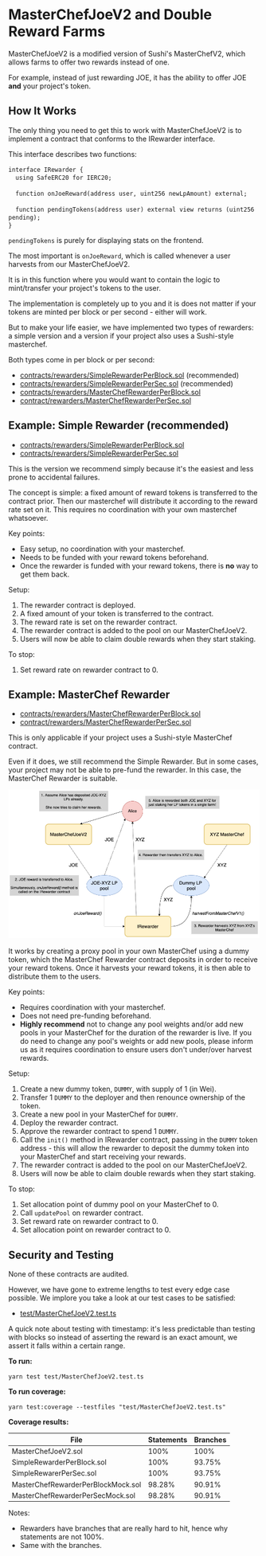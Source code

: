 # MasterChefJoeV2 and Double Reward Farms

MasterChefJoeV2 is a modified version of Sushi's MasterChefV2, which allows farms to offer two rewards instead of one.

For example, instead of just rewarding JOE, it has the ability to offer JOE **and** your project's token.

## How It Works

The only thing you need to get this to work with MasterChefJoeV2 is to implement a contract that conforms to the IRewarder interface.

This interface describes two functions:

```sol
interface IRewarder {
  using SafeERC20 for IERC20;

  function onJoeReward(address user, uint256 newLpAmount) external;

  function pendingTokens(address user) external view returns (uint256 pending);
}

```

`pendingTokens` is purely for displaying stats on the frontend.

The most important is `onJoeReward`, which is called whenever a user harvests from our MasterChefJoeV2.

It is in this function where you would want to contain the logic to mint/transfer your project's tokens to the user.

The implementation is completely up to you and it is does not matter if your tokens are minted per block or per second - either will work.

But to make your life easier, we have implemented two types of rewarders: a simple version and a version if your project also uses a Sushi-style masterchef.

Both types come in per block or per second:

- [contracts/rewarders/SimpleRewarderPerBlock.sol](contracts/rewarders/SimpleRewarderPerBlock.sol) (recommended)
- [contracts/rewarders/SimpleRewarderPerSec.sol](contracts/rewarders/SimpleRewarderPerSec.sol) (recommended)
- [contracts/rewarders/MasterChefRewarderPerBlock.sol](contracts/rewarders/MasterChefRewarderPerBlock.sol)
- [contract/rewarders/MasterChefRewarderPerSec.sol](contract/rewarders/MasterChefRewarderPerSec.sol)

## Example: Simple Rewarder (recommended)

- [contracts/rewarders/SimpleRewarderPerBlock.sol](contracts/rewarders/SimpleRewarderPerBlock.sol)
- [contracts/rewarders/SimpleRewarderPerSec.sol](contracts/rewarders/SimpleRewarderPerSec.sol)

This is the version we recommend simply because it's the easiest and less prone to accidental failures.

The concept is simple: a fixed amount of reward tokens is transferred to the contract prior. Then our masterchef will
distribute it according to the reward rate set on it. This requires no coordination with your own masterchef whatsoever.

Key points:

- Easy setup, no coordination with your masterchef.
- Needs to be funded with your reward tokens beforehand.
- Once the rewarder is funded with your reward tokens, there is **no** way to get them back.

Setup:

1. The rewarder contract is deployed.
2. A fixed amount of your token is transferred to the contract.
3. The reward rate is set on the rewarder contract.
4. The rewarder contract is added to the pool on our MasterChefJoeV2.
5. Users will now be able to claim double rewards when they start staking.

To stop:

1. Set reward rate on rewarder contract to 0.

## Example: MasterChef Rewarder

- [contracts/rewarders/MasterChefRewarderPerBlock.sol](contracts/rewarders/MasterChefRewarderPerBlock.sol)
- [contract/rewarders/MasterChefRewarderPerSec.sol](contract/rewarders/MasterChefRewarderPerSec.sol)

This is only applicable if your project uses a Sushi-style MasterChef contract.

Even if it does, we still recommend the Simple Rewarder. But in some cases, your project may not be able to pre-fund the rewarder.
In this case, the MasterChef Rewarder is suitable.

![Image of Double Reward Farming](MasterChefJoeV2.png)

It works by creating a proxy pool in your own MasterChef using a dummy token, which the MasterChef Rewarder contract deposits in order
to receive your reward tokens. Once it harvests your reward tokens, it is then able to distribute them to the users.

Key points:

- Requires coordination with your masterchef.
- Does not need pre-funding beforehand.
- **Highly recommend** not to change any pool weights and/or add new pools in your MasterChef for the duration of the rewarder is live. If you do need to change any pool's weights
  or add new pools, please inform us as it requires coordination to ensure users don't under/over harvest rewards.

Setup:

1. Create a new dummy token, `DUMMY`, with supply of 1 (in Wei).
2. Transfer 1 `DUMMY` to the deployer and then renounce ownership of the token.
3. Create a new pool in your MasterChef for `DUMMY`.
4. Deploy the rewarder contract.
5. Approve the rewarder contract to spend 1 `DUMMY`.
6. Call the `init()` method in IRewarder contract, passing in the `DUMMY` token address - this will allow the rewarder to deposit the dummy token into your MasterChef and start receiving your rewards.
7. The rewarder contract is added to the pool on our MasterChefJoeV2.
8. Users will now be able to claim double rewards when they start staking.

To stop:
1. Set allocation point of dummy pool on your MasterChef to 0.
2. Call `updatePool` on rewarder contract.
3. Set reward rate on rewarder contract to 0.
4. Set allocation point on rewarder contract to 0.

## Security and Testing

None of these contracts are audited.

However, we have gone to extreme lengths to test every edge case possible. We implore you take a look at our test cases to be satisfied:

- [test/MasterChefJoeV2.test.ts](test/MasterChefJoeV2.test.ts)

A quick note about testing with timestamp: it's less predictable than testing with blocks so instead of asserting the reward is an exact amount, we assert it falls within a certain range.

**To run:**

```
yarn test test/MasterChefJoeV2.test.ts
```

**To run coverage:**

```
yarn test:coverage --testfiles "test/MasterChefJoeV2.test.ts"
```

**Coverage results:**

| File                               | Statements | Branches |
| ---------------------------------- | ---------- | -------- |
| MasterChefJoeV2.sol                | 100%       | 100%     |
| SimpleRewarderPerBlock.sol         | 100%       | 93.75%   |
| SimpleRewarerPerSec.sol            | 100%       | 93.75%   |
| MasterChefRewarderPerBlockMock.sol | 98.28%     | 90.91%   |
| MasterChefRewarderPerSecMock.sol   | 98.28%     | 90.91%   |

Notes:

- Rewarders have branches that are really hard to hit, hence why statements are not 100%.
- Same with the branches.
